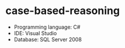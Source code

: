 # case-based-reasoning

+ Programming language: C#
+ IDE: Visual Studio
+ Database: SQL Server 2008
